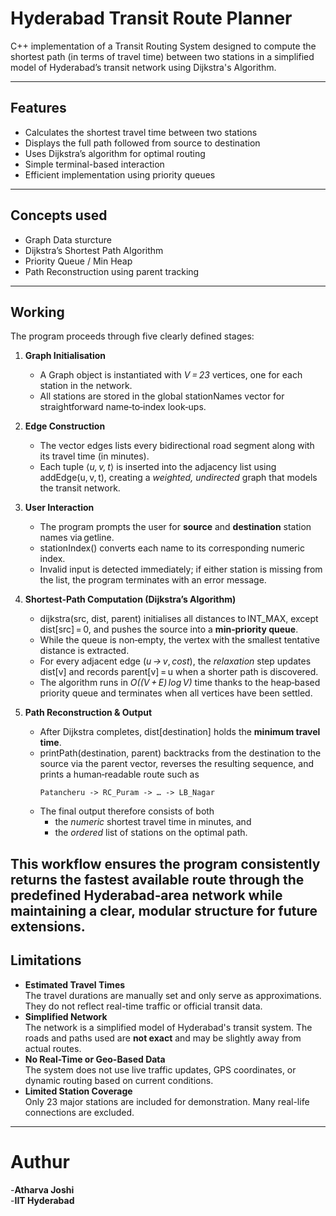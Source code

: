 # Hyderabad Transit Route Planner
C++ implementation of a Transit Routing System designed to compute the shortest path (in terms of travel time) between two stations in a simplified model of Hyderabad’s transit network using Dijkstra's Algorithm.

---
## Features
- Calculates the shortest travel time between two stations
- Displays the full path followed from source to destination
- Uses Dijkstra’s algorithm for optimal routing
- Simple terminal-based interaction
- Efficient implementation using priority queues
---
## Concepts used
- Graph Data sturcture
- Dijkstra’s Shortest Path Algorithm
- Priority Queue / Min Heap
- Path Reconstruction using parent tracking

---
##  Working

The program proceeds through five clearly defined stages:

1. **Graph Initialisation**  
   * A Graph object is instantiated with *V = 23* vertices, one for each station in the network.  
   * All stations are stored in the global stationNames vector for straightforward name‑to‑index look‑ups.

2. **Edge Construction**  
   * The vector edges lists every bidirectional road segment along with its travel time (in minutes).  
   * Each tuple ⟨*u, v, t*⟩ is inserted into the adjacency list using addEdge(u, v, t), creating a *weighted, undirected* graph that models the transit network.

3. **User Interaction**  
   * The program prompts the user for **source** and **destination** station names via getline.  
   * stationIndex() converts each name to its corresponding numeric index.  
   * Invalid input is detected immediately; if either station is missing from the list, the program terminates with an error message.

4. **Shortest‑Path Computation (Dijkstra’s Algorithm)**  
   * dijkstra(src, dist, parent) initialises all distances to INT_MAX, except dist[src] = 0, and pushes the source into a **min‑priority queue**.  
   * While the queue is non‑empty, the vertex with the smallest tentative distance is extracted.  
   * For every adjacent edge (*u → v*, *cost*), the *relaxation* step updates dist[v] and records parent[v] = u when a shorter path is discovered.  
   * The algorithm runs in *O((V + E) log V)* time thanks to the heap‑based priority queue and terminates when all vertices have been settled.

5. **Path Reconstruction & Output**  
   * After Dijkstra completes, dist[destination] holds the **minimum travel time**.  
   * printPath(destination, parent) backtracks from the destination to the source via the parent vector, reverses the resulting sequence, and prints a human‑readable route such as  
     ```
     Patancheru -> RC_Puram -> … -> LB_Nagar
     ```  
   * The final output therefore consists of both  
     * the *numeric* shortest travel time in minutes, and  
     * the *ordered* list of stations on the optimal path.

This workflow ensures the program consistently returns the fastest available route through the predefined Hyderabad‑area network while maintaining a clear, modular structure for future extensions.
---
##  Limitations
- **Estimated Travel Times**  
  The travel durations are manually set and only serve as approximations. They do not reflect real-time traffic or official transit data.
- **Simplified Network**  
  The network is a simplified model of Hyderabad's transit system. The roads and paths used are **not exact** and may be slightly away from actual routes.
- **No Real-Time or Geo-Based Data**  
  The system does not use live traffic updates, GPS coordinates, or dynamic routing based on current conditions.
- **Limited Station Coverage**  
  Only 23 major stations are included for demonstration. Many real-life connections are excluded.
---
  # Authur
  -**Atharva Joshi**<br>
  -**IIT Hyderabad**
